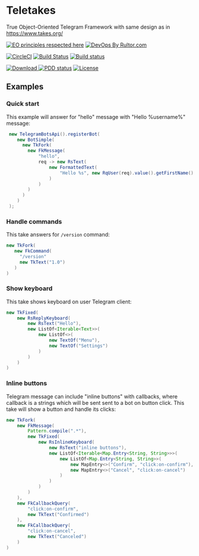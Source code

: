 # Teletakes
True Object-Oriented Telegram Framework with same design as in https://www.takes.org/


[![EO principles respected here](http://www.elegantobjects.org/badge.svg)](http://www.elegantobjects.org)
[![DevOps By Rultor.com](http://www.rultor.com/b/zerocracy/farm)](http://www.rultor.com/p/zerocracy/farm)

[![CircleCI](https://circleci.com/gh/g4s8/teletakes.svg?style=svg)](https://circleci.com/gh/g4s8/teletakes)
[![Build Status](https://travis-ci.org/g4s8/teletakes.svg?branch=master)](https://travis-ci.org/g4s8/teletakes)
[![Build status](https://ci.appveyor.com/api/projects/status/lxpj90a6h5q8mgef?svg=true)](https://ci.appveyor.com/project/g4s8/teletakes)

 [![Download](https://api.bintray.com/packages/g4s8/mvn/com.g4s8.teletakes/images/download.svg) ](https://bintray.com/g4s8/mvn/com.g4s8.teletakes/_latestVersion)
[![PDD status](http://www.0pdd.com/svg?name=g4s8/teletakes)](http://www.0pdd.com/p?name=g4s8/teletakes)
[![License](https://img.shields.io/badge/license-MIT-green.svg)](https://github.com/g4s8/teletakes/blob/master/LICENSE.txt)

## Examples

### Quick start
This example will answer for "hello" message with "Hello %username%" message:
```java
 new TelegramBotsApi().registerBot(
    new BotSimple(
      new TkFork(
        new FkMessage(
            "hello",
            req -> new RsText(
                new FormattedText(
                    "Hello %s", new RqUser(req).value().getFirstName()
                )
            )
        )
      )
    )
 );
 ```
 
 ### Handle commands
 This take answers for `/version` command:
 ```java
 new TkFork(
    new FkCommand(
      "/version"
      new TkText("1.0")
    )
)
```

### Show keyboard
This take shows keyboard on user Telegram client:
```java
new TkFixed(
    new RsReplyKeyboard(
        new RsText("Hello"),
        new ListOf<Iterable<Text>>(
            new ListOf<>(
                new TextOf("Menu"),
                new TextOf("Settings")
            )
        )
    )
)
```

### Inline buttons
Telegram message can include "inline buttons" with callbacks, where callback is a strings which will be sent
sent to a bot on button click. This take will show a button and handle its clicks:
```java
new TkFork(
    new FkMessage(
        Pattern.compile(".*"),
        new TkFixed(
            new RsInlineKeyboard(
                new RsText("inline buttons"),
                new ListOf<Iterable<Map.Entry<String, String>>>(
                    new ListOf<Map.Entry<String, String>>(
                        new MapEntry<>("Confirm", "click:on-confirm"),
                        new MapEntry<>("Cancel", "click:on-cancel")
                    )
                )
            )
        )
    ),
    new FkCallbackQuery(
        "click:on-confirm",
        new TkText("Confirmed")
    ),
    new FkCallbackQuery(
        "click:on-cancel",
        new TkText("Canceled")
    )
)
```
